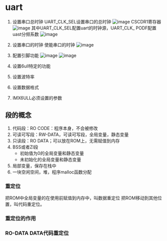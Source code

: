 # uart
  1. 设置串口总时钟
     UART_CLK_SEL设置串口的总时钟
     ![image](https://github.com/huazi-yg/6ull_code/assets/62890683/27e6b7b7-0721-4137-84fc-7ab12e604e88)
     CSCDR1寄存器
     ![image](https://github.com/huazi-yg/6ull_code/assets/62890683/b6189b81-e3fc-4c72-9a1c-299e2e10d17b)
    其中UART_CLK_SEL配置uart的时钟源，UART_CLK_ PODF配置uast分频系数
     ![image](https://github.com/huazi-yg/6ull_code/assets/62890683/aaa1c192-88dd-4939-82cc-b97088bd3fc9)

  3. 设置串口的时钟
     使能串口的时钟
     ![image](https://github.com/huazi-yg/6ull_code/assets/62890683/709377bf-225b-46aa-9a62-8c57964c739d)

  4. 配置引脚功能
     ![image](https://github.com/huazi-yg/6ull_code/assets/62890683/cde37468-ff82-4b74-a66f-20e59a002bb6)
     ![image](https://github.com/huazi-yg/6ull_code/assets/62890683/8fa7a9ce-3dac-46fa-bc3d-9e2930e20511)


  6. 设置6ull特定的功能
     
  7. 设置波特率
      
  8. 设置数据格式
      
  9. IMX6ULL必须设置的参数

  ## 段的概念

  1. 代码段：RO CODE：程序本身，不会被修改
  2. 可读可写段：RW-DATA，可读可写段，全局变量，静态变量
  3. 只读段：RO DATA；可以放在ROM上，无需赋值到内存
  4. BSS或者ZI段
      - 初始值为0的全局变量和静态变量
      - 未初始化的全局变量和静态变量
  5. 局部变量，保存在栈中
  6. 一块空闲空间，堆，程序malloc函数分配

  ### 重定位
  把ROM中全局变量的在使用前赋值到内存中，叫数据重定位
  把ROM移动到其他位置，叫代码重定位。

  ### 重定位的作用


  ### RO-DATA DATA代码重定位

  
